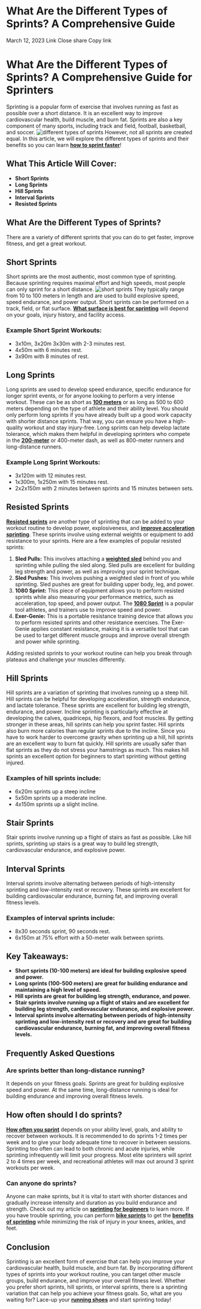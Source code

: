 #  What Are the Different Types of Sprints? A Comprehensive Guide 
March 12, 2023
Link
Close share Copy link
# What Are the Different Types of Sprints? A Comprehensive Guide for Sprinters
Sprinting is a popular form of exercise that involves running as fast as possible over a short distance.
It is an excellent way to improve cardiovascular health, build muscle, and burn fat. Sprints are also a key component of many sports, including track and field, football, basketball, and soccer.
![different types of sprints](https://cdn.shopify.com/s/files/1/0015/4445/4207/files/types_of_sprints_480x480.jpg?v=1678655889)
However, not all sprints are created equal.
In this article, we will explore the different types of sprints and their benefits so you can learn [**how to sprint faster**](https://sprintingworkouts.com/pages/how-to-sprint-faster "how to sprint faster")!
## What This Article Will Cover:
  * **Short Sprints**
  * **Long Sprints**
  * **Hill Sprints**
  * **Interval Sprints**
  * **Resisted Sprints**


## What Are the Different Types of Sprints?
There are a variety of different sprints that you can do to get faster, improve fitness, and get a great workout.
## Short Sprints
Short sprints are the most authentic, most common type of sprinting. Because sprinting requires maximal effort and high speeds, most people can only sprint for a short distance.
![short sprints](https://cdn.shopify.com/s/files/1/0015/4445/4207/files/short_sprints_480x480.jpg?v=1678655860)
They typically range from 10 to 100 meters in length and are used to build explosive speed, speed endurance, and power output.
Short sprints can be performed on a track, field, or flat surface. [**What surface is best for sprinting**](https://sprintingworkouts.com/blogs/training/best-surface-for-sprint-training) will depend on your goals, injury history, and facility access.
### Example Short Sprint Workouts:
  * 3x10m, 3x20m 3x30m with 2-3 minutes rest.
  * 4x50m with 6 minutes rest.
  * 3x90m with 8 minutes of rest.


## Long Sprints
Long sprints are used to develop speed endurance, specific endurance for longer sprint events, or for anyone looking to perform a very intense workout. These can be as short as **[100 meters](https://sprintingworkouts.com/pages/100m-dash-training "100 m training")** or as long as 500 to 600 meters depending on the type of athlete and their ability level.
You should only perform long sprints if you have already built up a good work capacity with shorter distance sprints. That way, you can ensure you have a high-quality workout and stay injury-free.
Long sprints can help develop lactate tolerance, which makes them helpful in developing sprinters who compete in the [**200-meter**](https://sprintingworkouts.com/pages/200m-dash-training "200 meter training") or 400-meter dash, as well as 800-meter runners and long-distance runners.
### Example Long Sprint Workouts:
  * 3x120m with 12 minutes rest.
  * 1x300m, 1x250m with 15 minutes rest.
  * 2x2x150m with 2 minutes between sprints and 15 minutes between sets.


## Resisted Sprints
[**Resisted sprints**](https://sprintingworkouts.com/blogs/training/resisted-sprints-sled-training "resisted sprints") are another type of sprinting that can be added to your workout routine to develop power, explosiveness, and [**improve acceleration sprinting**](https://sprintingworkouts.com/blogs/training/acceleration-training-program "improve acceleration").
These sprints involve using external weights or equipment to add resistance to your sprints. Here are a few examples of popular resisted sprints:
  1. **Sled Pulls:** This involves attaching a [**weighted sled**](https://sprintingworkouts.com/blogs/training/sprint-sled "weighted sled") behind you and sprinting while pulling the sled along. Sled pulls are excellent for building leg strength and power, as well as improving your sprint technique.
  2. **Sled Pushes:** This involves pushing a weighted sled in front of you while sprinting. Sled pushes are great for building upper body, leg, and power.
  3. **1080 Sprint:** This piece of equipment allows you to perform resisted sprints while also measuring your performance metrics, such as acceleration, top speed, and power output. The [**1080 Sprint**](https://sprintingworkouts.com/blogs/training-equipment/1080-sprint "1080 sprint") is a popular tool athletes, and trainers use to improve speed and power.
  4. **Exer-Genie:** This is a portable resistance training device that allows you to perform resisted sprints and other resistance exercises. The Exer-Genie applies constant resistance, making it is a versatile tool that can be used to target different muscle groups and improve overall strength and power while sprinting.


Adding resisted sprints to your workout routine can help you break through plateaus and challenge your muscles differently.
## Hill Sprints
Hill sprints are a variation of sprinting that involves running up a steep hill. Hill sprints can be helpful for developing acceleration, strength endurance, and lactate tolerance.
These sprints are excellent for building leg strength, endurance, and power. Incline sprinting is particularly effective at developing the calves, quadriceps, hip flexors, and foot muscles. By getting stronger in these areas, hill sprints can help you sprint faster.
Hill sprints also burn more calories than regular sprints due to the incline. Since you have to work harder to overcome gravity when sprinting up a hill, hill sprints are an excellent way to burn fat quickly.
Hill sprints are usually safer than flat sprints as they do not stress your hamstrings as much. This makes hill sprints an excellent option for beginners to start sprinting without getting injured.
### Examples of hill sprints include:
  * 6x20m sprints up a steep incline
  * 5x50m sprints up a moderate incline.
  * 4x150m sprints up a slight incline.


## Stair Sprints
Stair sprints involve running up a flight of stairs as fast as possible. Like hill sprints, sprinting up stairs is a great way to build leg strength, cardiovascular endurance, and explosive power.
## Interval Sprints
Interval sprints involve alternating between periods of high-intensity sprinting and low-intensity rest or recovery. These sprints are excellent for building cardiovascular endurance, burning fat, and improving overall fitness levels.
### Examples of interval sprints include:
  * 8x30 seconds sprint, 90 seconds rest.
  * 6x150m at 75% effort with a 50-meter walk between sprints.


## Key Takeaways:
  * **Short sprints (10-100 meters) are ideal for building explosive speed and power.**
  * **Long sprints (100-500 meters) are great for building endurance and maintaining a high level of speed.**
  * **Hill sprints are great for building leg strength, endurance, and power.**
  * **Stair sprints involve running up a flight of stairs and are excellent for building leg strength, cardiovascular endurance, and explosive power.**
  * **Interval sprints involve alternating between periods of high-intensity sprinting and low-intensity rest or recovery and are great for building cardiovascular endurance, burning fat, and improving overall fitness levels.**


## Frequently Asked Questions
### Are sprints better than long-distance running?
It depends on your fitness goals. Sprints are great for building explosive speed and power. At the same time, long-distance running is ideal for building endurance and improving overall fitness levels.
## How often should I do sprints?
[**How often you sprint**](https://sprintingworkouts.com/blogs/sprinting-questions/do-sprinters-sprint-every-day) depends on your ability level, goals, and ability to recover between workouts.
It is recommended to do sprints 1-2 times per week and to give your body adequate time to recover in between sessions. Sprinting too often can lead to both chronic and acute injuries, while sprinting infrequently will limit your progress.
Most elite sprinters will sprint 2 to 4 times per week, and recreational athletes will max out around 3 sprint workouts per week.
### Can anyone do sprints?
Anyone can make sprints, but it is vital to start with shorter distances and gradually increase intensity and duration as you build endurance and strength. Check out my article on [**sprinting for beginners**](https://sprintingworkouts.com/pages/sprinting "sprinting for beginners") to learn more.
If you have trouble sprinting, you can perform [**bike sprints**](https://sprintingworkouts.com/blogs/training/bike-sprints) to get the [**benefits of sprinting**](https://sprintingworkouts.com/pages/sprinting-benefits) while minimizing the risk of injury in your knees, ankles, and feet.
## Conclusion
Sprinting is an excellent form of exercise that can help you improve your cardiovascular health, build muscle, and burn fat.
By incorporating different types of sprints into your workout routine, you can target other muscle groups, build endurance, and improve your overall fitness level.
Whether you prefer short sprints, hill sprints, or interval sprints, there is a sprinting variation that can help you achieve your fitness goals.
So, what are you waiting for? Lace-up your [**running shoes**](https://sprintingworkouts.com/blogs/track-spikes/best-sprinitng-shoes) and start sprinting today!
[ ](https://sprintingworkouts.com/blogs/sprinting-questions)
